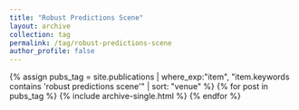 ```yaml
---
title: "Robust Predictions Scene"
layout: archive
collection: tag
permalink: /tag/robust-predictions-scene
author_profile: false
---
```


{% assign pubs_tag = site.publications | where_exp:"item", "item.keywords contains 'robust predictions scene'" | sort: "venue" %}
{% for post in pubs_tag %}
  {% include archive-single.html %}
{% endfor %}
